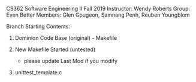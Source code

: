 CS362 Software Engineering II
Fall 2019
Instructor: Wendy Roberts
Group:		Even Better
Members:	Glen Gougeon, Samnang Penh, Reuben Youngblom

Branch Starting Contents:
1. Dominion Code Base (original) - Makefile
2. New Makefile Started (untested)
	- please update Last Mod if you modify
	
3. unittest_template.c 

